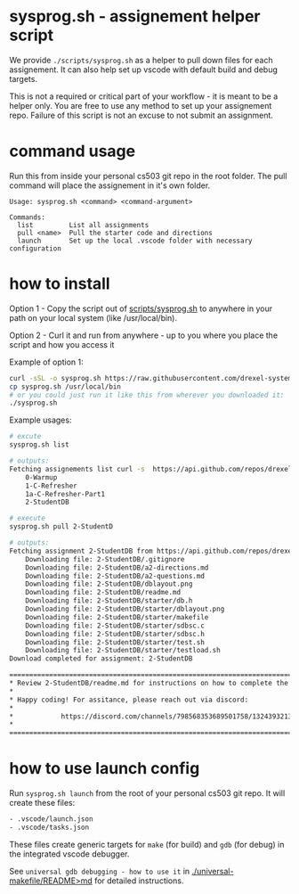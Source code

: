 # sysprog.sh - assignement helper script

We provide `./scripts/sysprog.sh` as a helper to pull down files for each assignement. It can also help set up vscode with default build and debug targets.

This is not a required or critical part of your workflow - it is meant to be a helper only. You are free to use any method to set up your assignement repo. Failure of this script is not an excuse to not submit an assignment.

# command usage

Run this from inside your personal cs503 git repo in the root folder. The pull command will place the assignement in it's own folder.

```
Usage: sysprog.sh <command> <command-argument>

Commands:
  list         List all assignments
  pull <name>  Pull the starter code and directions
  launch       Set up the local .vscode folder with necessary configuration
```

# how to install

Option 1 - Copy the script out of [scripts/sysprog.sh](scripts/sysprog.sh) to anywhere in your path on your local system (like /usr/local/bin).

Option 2 - Curl it and run from anywhere - up to you where you place the script and how you access it

Example of option 1:

```sh
curl -sSL -o sysprog.sh https://raw.githubusercontent.com/drexel-systems/sysprog-overview/main/scripts/sysprog.sh
cp sysprog.sh /usr/local/bin
# or you could just run it like this from wherever you downloaded it:
./sysprog.sh
```

Example usages:

```sh
# excute
sysprog.sh list

# outputs:
Fetching assignements list curl -s  https://api.github.com/repos/drexel-systems/SysProg-Class/contents/assignments ...
    0-Warmup
    1-C-Refresher
    1a-C-Refresher-Part1
    2-StudentDB
```

```sh
# execute
sysprog.sh pull 2-StudentD

# outputs:
Fetching assignment 2-StudentDB from https://api.github.com/repos/drexel-systems/SysProg-Class/git/trees/main?recursive=1...
    Downloading file: 2-StudentDB/.gitignore
    Downloading file: 2-StudentDB/a2-directions.md
    Downloading file: 2-StudentDB/a2-questions.md
    Downloading file: 2-StudentDB/dblayout.png
    Downloading file: 2-StudentDB/readme.md
    Downloading file: 2-StudentDB/starter/db.h
    Downloading file: 2-StudentDB/starter/dblayout.png
    Downloading file: 2-StudentDB/starter/makefile
    Downloading file: 2-StudentDB/starter/sdbsc.c
    Downloading file: 2-StudentDB/starter/sdbsc.h
    Downloading file: 2-StudentDB/starter/test.sh
    Downloading file: 2-StudentDB/starter/testload.sh
Download completed for assignment: 2-StudentDB

========================================================================================
* Review 2-StudentDB/readme.md for instructions on how to complete the assignment 
*
* Happy coding! For assitance, please reach out via discord:                           
*
*            https://discord.com/channels/798568353689501758/1324393213850681394       
*
========================================================================================
```

# how to use launch config

Run `sysprog.sh launch` from the root of your personal cs503 git repo. It will create these files:

```sh
- .vscode/launch.json
- .vscode/tasks.json
```

These files create generic targets for `make` (for build) and `gdb` (for debug) in the integrated vscode debugger.

See `universal gdb debugging - how to use it` in [./universal-makefile/README>md](./universal-makefile/README>md) for detailed instructions.
